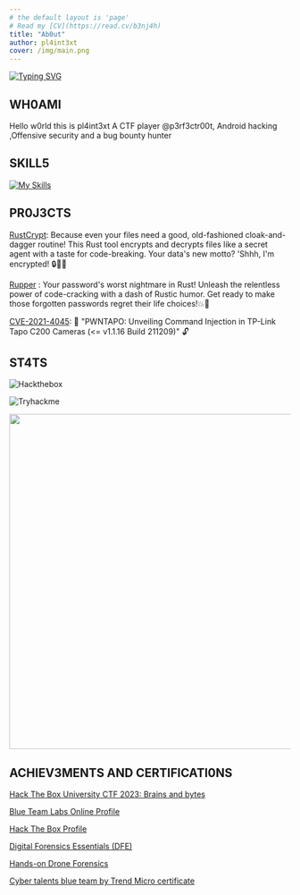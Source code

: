 ```yaml
---
# the default layout is 'page'
# Read my [CV](https://read.cv/b3nj4h)
title: "Ab0ut"
author: pl4int3xt
cover: /img/main.png
---
```


[![Typing SVG](https://readme-typing-svg.demolab.com/?lines=Hello+W0rld+I'M+pl4inT3xt;Android+Hacking;Bug+Bounty+Hunter,;Offensive+Security,;CTF+Player,;Security+Researcher,;Love+to+learn+new+stuffs&color=cyan&size=25&center=true&vCenter=true&width=600&height=100&)](https://git.io/typing-svg)

## WH0AMI

Hello w0rld this is pl4int3xt A CTF player @p3rf3ctr00t, Android hacking ,Offensive security and a bug bounty hunter

## SKILL5

[![My Skills](https://skillicons.dev/icons?i=rust,python,kotlin,dart,androidstudio,flutter,laravel,markdown,git,github,linux,mysql,postman)](https://skillicons.dev)

## PR0J3CTS

[RustCrypt](https://github.com/B3nj4h/rustcrypt): Because even your files need a good, old-fashioned cloak-and-dagger routine! This Rust tool encrypts and decrypts files like a secret agent with a taste for code-breaking. Your data's new motto? 'Shhh, I'm encrypted! 🔒🕵️‍♂️

[Rupper](https://github.com/B3nj4h/rupper) : Your password's worst nightmare in Rust! Unleash the relentless power of code-cracking with a dash of Rustic humor. Get ready to make those forgotten passwords regret their life choices!💥🔐 

[CVE-2021-4045](https://github.com/B3nj4h/CVE-2021-4045.git):  🔐 "PWNTAPO: Unveiling Command Injection in TP-Link Tapo C200 Cameras (<= v1.1.16 Build 211209)" 🔓 
## ST4TS

![Hackthebox](https://www.hackthebox.eu/badge/421930)

![Tryhackme](https://tryhackme.com/badge/1611611)

<a href="https://stats.hyochan.dev/en/stats/B3nj4h"><img src="https://stats.hyochan.dev/api/github-stats?login=B3nj4h" width="600" /></a>

## ACHIEV3MENTS AND CERTIFICATI0NS

[Hack The Box University CTF 2023: Brains and bytes](/img/cert/HTB2023.png)

[Blue Team Labs Online Profile](https://blueteamlabs.online/public/user/29064d927653e1cdaad8c6)

[Hack The Box Profile](https://app.hackthebox.com/profile/421930)


<!-- Won the BSIDES 2023 CTF @p3rf3ctr00t


Won the Huawei, Communications Authority of kenya and Kenya CyberSecurity and Forensics Authority 2023 october hackathon -->

[Digital Forensics Essentials (DFE)](/img/cert/dfe.png)

[Hands-on Drone Forensics](/img/cert/droneforensics.png)

[Cyber talents blue team by Trend Micro certificate](/img/cert/blueteam.png)

<!-- +++
title = "About"
date = "2019-01-25"
author = "Radek"
+++

# Hi there

My name is Radek and I'm the author of this theme. I made it to help you present your ideas easier.

We all know how hard is to start something on the web, especially these days. You need to prepare a bunch of stuff, configure them and when that’s done — create the content.

This theme is pretty basic and covers all of the essentials. All you have to do is start typing!

The theme includes:

- **light/dark mode**, depending on your preferences
- great reading experience thanks to [**Inter UI font**](https://rsms.me/inter/), made by [Rasmus Andersson](https://rsms.me/about/)
- nice code highlighting thanks to [**PrismJS**](https://prismjs.com)

So, there you have it... enjoy! -->
